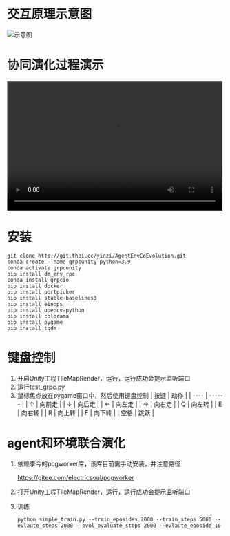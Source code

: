 # 交互原理示意图

![示意图](https://cloud.tsinghua.edu.cn/f/718a8682c063447e979b/?dl=1)

# 协同演化过程演示

<video src="https://cloud.tsinghua.edu.cn/f/0319ceed3f214085ba1f/?dl=1" controls="controls" width="500" height="300"></video>


# 安装

```shell
git clone http://git.thbi.cc/yinzi/AgentEnvCoEvolution.git
conda create --name grpcunity python=3.9
conda activate grpcunity
pip install dm_env_rpc
conda install grpcio
pip install docker
pip install portpicker
pip install stable-baselines3
pip install einops
pip install opencv-python
pip install colorama
pip install pygame
pip install tqdm
```

# 键盘控制

1. 开启Unity工程TIleMapRender，运行，运行成功会提示监听端口
2. 运行test_grpc.py
3. 鼠标焦点放在pygame窗口中，然后使用键盘控制
   | 按键 | 动作   |
   | ---- | ------ |
   | ↑   | 向前走 |
   | ↓   | 向后走 |
   | ←   | 向左走 |
   | →   | 向右走 |
   | Q    | 向左转 |
   | E    | 向右转 |
   | R    | 向上转 |
   | F    | 向下转 |
   | 空格 | 跳跃   |

# agent和环境联合演化

1. 依赖李今的pcgworker库，该库目前需手动安装，并注意路径

   https://gitee.com/electricsoul/pcgworker
2. 打开Unity工程TIleMapRender，运行，运行成功会提示监听端口
3. 训练

   ```shell
   python simple_train.py --train_eposides 2000 --train_steps 5000 --evlaute_steps 2000 --evol_evaluate_steps 2000 --evlaute_eposide 10
   ```
